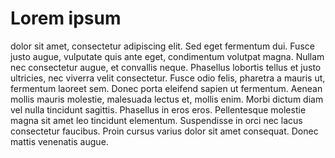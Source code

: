 # Lorem ipsum 

dolor sit amet, consectetur adipiscing elit. Sed eget fermentum dui. Fusce justo augue, vulputate quis ante eget, condimentum volutpat magna. Nullam nec consectetur augue, et convallis neque. Phasellus lobortis tellus et justo ultricies, nec viverra velit consectetur. Fusce odio felis, pharetra a mauris ut, fermentum laoreet sem. Donec porta eleifend sapien ut fermentum. Aenean mollis mauris molestie, malesuada lectus et, mollis enim. Morbi dictum diam vel nulla tincidunt sagittis. Phasellus in eros eros. Pellentesque molestie magna sit amet leo tincidunt elementum. Suspendisse in orci nec lacus consectetur faucibus. Proin cursus varius dolor sit amet consequat. Donec mattis venenatis augue.